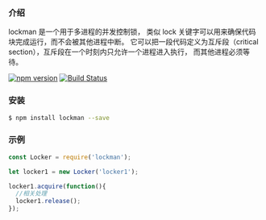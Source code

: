 ### 介绍

lockman 是一个用于多进程的并发控制锁， 类似 lock 关键字可以用来确保代码块完成运行，而不会被其他进程中断。
它可以把一段代码定义为互斥段（critical section），互斥段在一个时刻内只允许一个进程进入执行，
而其他进程必须等待。

[![npm version](https://badge.fury.io/js/lockman.svg)](http://badge.fury.io/js/lockman)
[![Build Status](https://travis-ci.org/Houfeng/lockman.svg?branch=master)](https://travis-ci.org/Houfeng/lockman)

### 安装

```sh
$ npm install lockman --save
```

### 示例

```js
const Locker = require('lockman');

let locker1 = new Locker('locker1');

locker1.acquire(function(){
  //相关处理
  locker1.release();
});
```